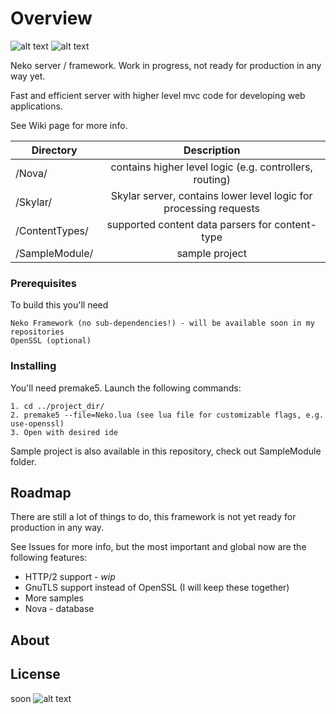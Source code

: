 # Overview

![alt text](https://c.radikal.ru/c25/1807/13/e500422fd6a7.png)
![alt text](https://img.shields.io/badge/repo%20status-active-blue.svg)

Neko server / framework. Work in progress, not ready for production in any way yet.

Fast and efficient server with higher level mvc code for developing web applications.

See Wiki page for more info.

| Directory                  | Description       
| --------------------- |:-----------------------------------------------------------------:|
| /Nova/                     | contains higher level logic (e.g. controllers, routing)
| /Skylar/                  | Skylar server, contains lower level logic for processing requests      
| /ContentTypes/        | supported content data parsers for content-type      
| /SampleModule/     | sample project 


### Prerequisites

To build this you'll need

```
Neko Framework (no sub-dependencies!) - will be available soon in my repositories
OpenSSL (optional)
```

### Installing

You'll need premake5. Launch the following commands:

```
1. cd ../project_dir/
2. premake5 --file=Neko.lua (see lua file for customizable flags, e.g. use-openssl)
3. Open with desired ide
```
Sample project is also available in this repository, check out SampleModule folder.

## Roadmap

There are still a lot of things to do, this framework is not yet ready for production in any way.

See Issues for more info, but the most important and global now are the following features:

* HTTP/2 support - *wip* 
* GnuTLS support instead of OpenSSL (I will keep these together)
* More samples
* Nova - database

## About

## License

soon
![alt text](https://d.radikal.ru/d34/1806/1b/a9e011b101ec.png)
